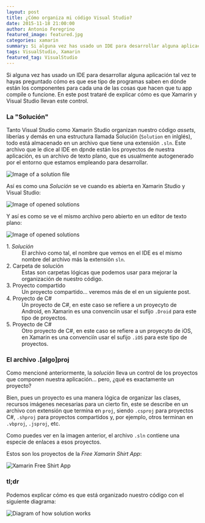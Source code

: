 ```yaml
---
layout: post
title: ¿Cómo organiza mi código Visual Studio?
date: 2015-11-18 21:00:00
author: Antonio Feregrino
featured_image: featured.jpg
categories: xamarin
summary: Si alguna vez has usado un IDE para desarrollar alguna aplicación tal vez te hayas preguntado cómo es que ese tipo de programas saben en dónde están los componentes para cada una de las cosas que hacen que tu app compile o funcione.
tags: VisualStudio, Xamarin
featured_tag: VisualStudio
---
```


Si alguna vez has usado un IDE para desarrollar alguna aplicación tal vez te hayas preguntado cómo es que ese tipo de programas saben en dónde están los componentes para cada una de las cosas que hacen que tu app compile o funcione. En este post trataré de explicar cómo es que Xamarin y Visual Studio llevan este control.

### La "Solución"  
Tanto Visual Studio como Xamarin Studio organizan nuestro código *assets*, liberías y demás en una estructura llamada Solución (`Solution` en inlglés), todo está almacenado en un archivo que tiene una extensión `.sln`. Este archivo  que le dice al IDE en dpnde están los proyectos de nuestra aplicación, es un archivo de texto plano, que es usualmente autogenerado por el entorno que estamos empleando para desarrollar.

<img src="https://thatcsharpguy.github.io/postimages/organizacion-codigo-visual-studio/solution-in-folder.png" title="Image of a solution file" />

Así es como una *Solución* se ve cuando es abierta en Xamarin Studio y Visual Studio:

<img src="https://thatcsharpguy.github.io/postimages/organizacion-codigo-visual-studio/sln-opened.png" title="Image of opened solutions" />

Y así es como se ve el mismo archivo pero abierto en un editor de texto plano:

<img src="https://thatcsharpguy.github.io/postimages/organizacion-codigo-visual-studio/sln-plain-text-explained-2.png" title="Image of opened solutions" />

<dl>
<dt>1. <i>Solución</i></dt>
<dd>El archivo como tal, el nombre que vemos en el IDE es el mismo nombre del archivo más la extensión <code>sln</code>.</dd>
<dt>2. Carpeta de solución</dt>
<dd>Estas son carpetas lógicas que podemos usar para mejorar la organización de nuestro código.</dd>
<dt>3. Proyecto compartido</dt>
<dd>Un proyecto compartido... veremos más de el en un siguiente post.</dd>
<dt>4. Proyecto de C#</dt>
<dd>Un proyecto de C#, en este caso se refiere a un proyecyto de Android, en Xamarin es una convenciín usar el sufijo <code>.Droid</code> para este tipo de proyectos.</dd>
<dt>5. Proyecto de C#</dt>
<dd>Otro proyecto de C#, en este caso se refiere a un proyecyto de iOS, en Xamarin es una convenciín usar el sufijo <code>.iOS</code> para este tipo de proyectos.</dd>
</dl>


### El archivo .[algo]proj  

Como mencioné anteriormente, la *solución* lleva un control de los proyectos que componen nuestra aplicación... pero, ¿qué es exactamente un proyecto?  

Bien, pues un proyecto es una manera lógica de organizar las clases, recursos imágenes necesarias para un cierto fin, este se describe en un archivo con extensión que termina en `proj`, siendo `.csproj` para proyectos C#, `.shproj` para proyectos compartidos y, por ejemplo, otros terminan en `.vbproj`, `.jsproj`, etc.

Como puedes ver en la imagen anterior, el archivo `.sln` contiene una especie de enlaces a esos proyectos.

Estos son los proyectos de la *Free Xamarin Shirt App*:

<img src="https://thatcsharpguy.github.io/postimages/organizacion-codigo-visual-studio/freeshirtappproject.png" title="Xamarin Free Shirt App" />

### tl;dr
Podemos explicar cómo es que está organizado nuestro código con el siguiente diagrama: 

<img src="https://thatcsharpguy.github.io/postimages/organizacion-codigo-visual-studio/Solution-diagram.jpg" title="Diagram of how solution works" />
